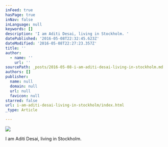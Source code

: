 ```yaml
---
inFeed: true
hasPage: true
inNav: false
inLanguage: null
keywords: []
description: 'I am Aditi Desai, living in Stockholm. '
datePublished: '2016-05-08T22:32:45.623Z'
dateModified: '2016-05-08T22:27:23.357Z'
title: ''
author:
  - name: ''
    url: ''
sourcePath: _posts/2016-05-08-i-am-aditi-desai-living-in-stockholm.md
authors: []
publisher:
  name: null
  domain: null
  url: null
  favicon: null
starred: false
url: i-am-aditi-desai-living-in-stockholm/index.html
_type: Article

---
```

![](https://s3-us-west-2.amazonaws.com/the-grid-img/p/42edb237bc30787c89133daabe9a76a8aba989c7.jpg)

I am Aditi Desai, living in Stockholm.